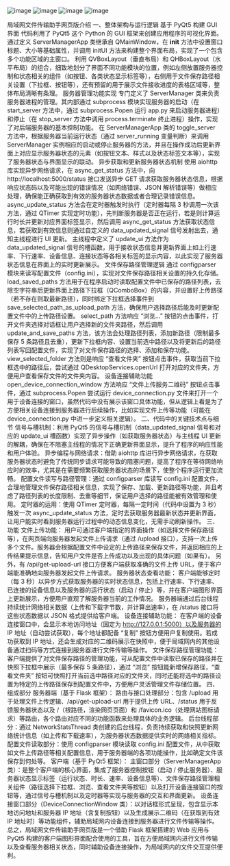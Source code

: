 ![image](https://github.com/user-attachments/assets/934fa337-49e8-4c3c-b82d-23fd6de1ae3e)
![image](https://github.com/user-attachments/assets/056b0250-4e15-444b-930e-34a08147d302)
![image](https://github.com/user-attachments/assets/5d916790-288e-464f-972b-b2ea5587dbe2)
![image](https://github.com/user-attachments/assets/5d5d9bc1-d436-4336-8934-7d13daa2004a)

局域网文件传输助手网页版介绍
一、整体架构与运行逻辑
基于 PyQt5 构建 GUI 界面
代码利用了 PyQt5 这个 Python 的 GUI 框架来创建应用程序的可视化界面。通过定义 ServerManagerApp 类继承自 QMainWindow，在 __init__ 方法中设置窗口标题、大小等基础属性，并调用 initUI 方法来构建整个界面布局，实现了一个包含多个功能区域的主窗口。
利用 QVBoxLayout（垂直布局）和 QHBoxLayout（水平布局）的组合，细致地划分了界面不同功能模块的位置，例如左侧放置服务器控制和状态相关的组件（如按钮、各类状态显示标签等），右侧用于文件保存路径相关设置（下拉框、按钮等），还有预留的用于展示文件接收进度的表格区域等，整体布局清晰有条理。
服务器管理功能实现
专门定义了 ServerManager 类来负责服务器进程的管理。其内部通过 subprocess 模块实现服务器的启动（在 start_server 方法中，通过 subprocess.Popen 运行 app.py 来启动服务器进程）和停止（在 stop_server 方法中调用 process.terminate 终止进程）操作，实现了对后端服务器的基本控制功能。
在 ServerManagerApp 类的 toggle_server 方法中，根据服务器当前运行状态（通过 server_running 变量判断）来调用 ServerManager 实例相应的启动或停止服务器的方法，并且在操作成功后更新界面上对应显示服务器状态的元素（如按钮文本、样式以及状态标签文本等），实现了服务器状态与界面显示的联动。
异步获取和更新服务器状态机制
使用 aiohttp 库实现异步网络请求，在 async_get_status 方法中，向 http://localhost:5000/status 接口发送异步 GET 请求获取服务器状态信息，根据响应状态码以及可能出现的错误情况（如网络错误、JSON 解析错误等）做相应处理，确保能正确获取到有效的服务器状态数据或者合理记录错误信息。
async_update_status 方法会在定时器触发时执行（定时器每隔 3 秒调用一次该方法，通过 QTimer 实现定时功能），先判断服务器是否正在运行，若是则计算运行时长并更新对应界面标签显示，然后调用 async_get_status 方法获取状态信息，若获取到有效信息则通过自定义的 data_updated_signal 信号发射出去，通知主线程进行 UI 更新。
主线程中定义了 update_ui 方法作为 data_updated_signal 信号的槽函数，用于接收状态信息并更新界面上如上行速率、下行速率、设备信息、连接状态等各相关标签的显示内容，以此实现了服务器状态信息在界面上的实时更新展示。
文件保存路径管理逻辑
通过 configparser 模块来读写配置文件（config.ini），实现对文件保存路径相关设置的持久化存储。
load_saved_paths 方法用于在程序启动时读取配置文件中已保存的路径列表，去除空字符串后更新界面上路径下拉框（QComboBox）的内容，并设置好上传路径（若不存在则取最新路径），同时绑定下拉框选择事件到 save_selected_path_as_upload_path 方法，确保用户选择路径后能及时更新配置文件中的上传路径设置。
select_path 方法响应 “浏览...” 按钮的点击事件，打开文件夹选择对话框让用户选择新的文件夹路径，然后调用 update_and_save_paths 方法，该方法会处理路径列表，添加新路径（限制最多保存 5 条路径且去重），更新下拉框内容、设置当前选中路径以及将更新后的路径列表写回配置文件，实现了对文件保存路径的选择、添加和保存功能。
view_selected_folder 方法则是响应 “查看文件夹” 按钮点击事件，获取当前下拉框选中的路径后，尝试通过 QDesktopServices.openUrl 打开对应的文件夹，方便用户查看保存文件的文件夹内容。
设备连接辅助功能
open_device_connection_window 方法响应 “文件上传服务二维码” 按钮点击事件，通过 subprocess.Popen 尝试运行 device_connection.py 文件来打开一个用于设备连接的窗口，虽然代码中没有展示该窗口具体功能，但从逻辑上看是为了方便相关设备连接到服务器进行后续操作，比如实现文件上传等功能（可能在 device_connection.py 中进一步定义相关逻辑）。
二、代码中的关键技术点与细节
信号与槽机制：利用 PyQt5 的信号与槽机制（data_updated_signal 信号和对应的 update_ui 槽函数）实现了异步操作（如获取服务器状态）与主线程 UI 更新的解耦，确保在不阻塞主线程的情况下正确更新界面显示，提升了程序的响应性能和用户体验。
异步编程与网络请求：借助 aiohttp 库进行异步网络请求，在获取服务器状态时避免了传统同步请求可能导致的阻塞问题，提高了程序在等待网络响应时的效率，尤其是在需要频繁获取服务器状态的场景下，使整个程序运行更加流畅。
配置文件读写与路径管理：通过 configparser 库读写 config.ini 配置文件，合理地管理文件保存路径相关信息，实现了保存、加载、更新路径等功能，并且考虑了路径列表的长度限制、去重等细节，保证用户选择的路径能被有效管理和使用。
定时器的运用：使用 QTimer 定时器，每隔一定时间（代码中设置为 3 秒）触发一次 async_update_status 方法，定时去获取服务器最新状态并更新界面，让用户能实时看到服务器运行过程中的动态信息变化，无需手动刷新操作。
三、功能
文件上传功能：
用户可通过客户端指定的界面操作（如选择文件保存路径等），在网页端向服务器发起文件上传请求（通过 /upload 接口），支持一次上传多个文件。服务器会根据配置文件中设定的上传路径来保存文件，并返回相应的上传结果提示信息，告知用户文件是否上传成功以及出现的具体问题（如果有）。
另外，有 /api/get-upload-url 接口方便客户端获取准确的文件上传 URL，便于客户端能准确地向服务器发起文件上传请求。
服务器状态查看功能：
客户端能够定时（每 3 秒）以异步方式获取服务器的实时状态信息，包括上行速率、下行速率、已连接的设备信息以及服务器的运行状态（启动 / 停止）等，并在客户端图形界面上更新展示，方便用户直观了解服务器当前的工作情况。
服务器端通过后台线程持续统计网络相关数据（上传和下载字节数，并计算出速率），在 /status 接口将这些状态数据以 JSON 格式提供给客户端。
设备连接辅助功能：
在客户端的设备连接窗口中，会显示本地访问地址（固定为 http://127.0.0.1:5000）以及服务器的 IP 地址（自动尝试获取），每个地址都配备 “复制” 按钮方便用户复制使用。若成功获取到 IP 地址，还会生成对应的二维码展示在快照中，便于局域网内的其他设备通过扫码等方式连接到服务器进行文件传输等操作。
文件保存路径管理功能：
客户端提供了对文件保存路径的管理功能，可从配置文件中读取已保存的路径并在快照下拉框中展示（最多保存 5 条路径），通过 “浏览” 按钮能新增保存路径，“查看文件夹” 按钮可快照打开当前选中路径对应的文件夹，同时还能将选中的路径设置为特定的上传路径保存到配置文件中，方便用户灵活管理文件存储位置。
四、组成部分
服务器端（基于 Flask 框架）：
路由与接口处理部分：包含 /upload 用于处理文件上传逻辑、/api/get-upload-url 用于提供上传 URL、/status 用于反馈服务器状态以及 /（根路径，渲染网页页面）和 /favicon.ico（处理网站图标请求）等路由，各个路由对应不同的功能函数来处理具体的业务逻辑。
后台线程部分：通过 NetworkStatsThread 类创建的后台线程，负责持续获取和快照更新网络统计信息（如上传和下载速率），为服务器状态数据提供实时的网络相关指标。
配置文件读取部分：使用 configparser 模块读取 config.ini 配置文件，从中获取如文件上传路径等相关配置信息，用于服务器端的各项功能操作，比如确定文件该保存到何处等。
客户端（基于 PyQt5 框架）：
主窗口部分（ServerManagerApp 类）：是整个客户端的核心界面，集成了服务器控制按钮（启动 / 停止服务器）、服务器状态显示标签（运行状态、时长、速率、设备信息等）、文件保存路径管理相关组件（路径选择下拉框、浏览、查看文件夹等按钮）以及打开设备连接窗口的按钮等，通过信号与槽机制以及定时器等实现与服务器的交互和界面更新。
设备连接窗口部分（DeviceConnectionWindow 类）：以对话框形式呈现，包含显示本地访问地址和服务器 IP 地址（含复制按钮）以及生成展示二维码（在获取到有效 IP 地址时）等功能组件，辅助局域网内设备连接到服务器进行文件传输等操作。
总之，局域网文件传输助手网页版是一个借助 Flask 框架搭建的 Web 应用与 PyQt5 构建的客户端图形界面配合使用的工具，旨在方便局域网内进行文件传输以及查看服务器相关状态，同时辅助设备连接操作，为局域网内的文件交互提供便利。
